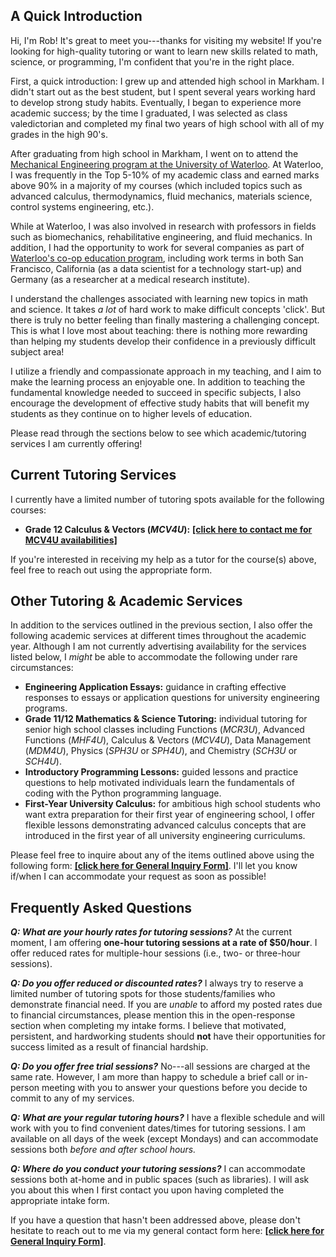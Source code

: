 ## A Quick Introduction

Hi, I'm Rob! It's great to meet you---thanks for visiting my website! If you're looking for high-quality tutoring or want to learn new skills related to math, science, or programming, I'm confident that you're in the right place.

First, a quick introduction: I grew up and attended high school in Markham. I didn't start out as the best student, but I spent several years working hard to develop strong study habits. Eventually, I began to experience more academic success; by the time I graduated, I was selected as class valedictorian and completed my final two years of high school with all of my grades in the high 90's.

After graduating from high school in Markham, I went on to attend the [Mechanical Engineering program at the University of Waterloo](https://uwaterloo.ca/future-students/programs/mechanical-engineering). At Waterloo, I was frequently in the Top 5-10% of my academic class and earned marks above 90% in a majority of my courses (which included topics such as advanced calculus, thermodynamics, fluid mechanics, materials science, control systems engineering, etc.).

While at Waterloo, I was also involved in research with professors in fields such as biomechanics, rehabilitative engineering, and fluid mechanics. In addition, I had the opportunity to work for several companies as part of [Waterloo's co-op education program](https://uwaterloo.ca/future-students/co-op), including work terms in both San Francisco, California (as a data scientist for a technology start-up) and Germany (as a researcher at a medical research institute).

I understand the challenges associated with learning new topics in math and science. It takes *a lot* of hard work to make difficult concepts 'click'. But there is truly no better feeling than finally mastering a challenging concept. This is what I love most about teaching: there is nothing more rewarding than helping my students develop their confidence in a previously difficult subject area!

I utilize a friendly and compassionate approach in my teaching, and I aim to make the learning process an enjoyable one. In addition to teaching the fundamental knowledge needed to succeed in specific subjects, I also encourage the development of effective study habits that will benefit my students as they continue on to higher levels of education.

Please read through the sections below to see which academic/tutoring services I am currently offering!

## Current Tutoring Services

I currently have a limited number of tutoring spots available for the following courses:

* **Grade 12 Calculus & Vectors (*MCV4U*):** [**[click here to contact me for MCV4U availabilities]**](https://forms.gle/xYHn9h3N2FpSAYAM9)

If you're interested in receiving my help as a tutor for the course(s) above, feel free to reach out using the appropriate form.


## Other Tutoring & Academic Services

In addition to the services outlined in the previous section, I also offer the following academic services at different times throughout the academic year. Although I am not currently advertising availability for the services listed below, I *might* be able to accommodate the following under rare circumstances:

* **Engineering Application Essays:** guidance in crafting effective responses to essays or application questions for university engineering programs.
* **Grade 11/12 Mathematics & Science Tutoring:** individual tutoring for senior high school classes including Functions (*MCR3U*), Advanced Functions (*MHF4U*), Calculus & Vectors (*MCV4U*), Data Management (*MDM4U*), Physics (*SPH3U* or *SPH4U*), and Chemistry (*SCH3U* or *SCH4U*).
* **Introductory Programming Lessons:** guided lessons and practice questions to help motivated individuals learn the fundamentals of coding with the Python programming language.
* **First-Year University Calculus:** for ambitious high school students who want extra preparation for their first year of engineering school, I offer flexible lessons demonstrating advanced calculus concepts that are introduced in the first year of all university engineering curriculums.

Please feel free to inquire about any of the items outlined above using the following form: [**[click here for General Inquiry Form]**](https://forms.gle/FX5bP7RuFEFLt8N57). I'll let you know if/when I can accommodate your request as soon as possible!



## Frequently Asked Questions

***Q: What are your hourly rates for tutoring sessions?***
At the current moment, I am offering **one-hour tutoring sessions at a rate of $50/hour**. I offer reduced rates for multiple-hour sessions (i.e., two- or three-hour sessions).

***Q: Do you offer reduced or discounted rates?***
I always try to reserve a limited number of tutoring spots for those students/families who demonstrate financial need. If you are *unable* to afford my posted rates due to financial circumstances, please mention this in the open-response section when completing my intake forms. I believe that motivated, persistent, and hardworking students should **not** have their opportunities for success limited as a result of financial hardship.

***Q: Do you offer free trial sessions?***
No---all sessions are charged at the same rate. However, I am more than happy to schedule a brief call or in-person meeting with you to answer your questions before you decide to commit to any of my services.

***Q: What are your regular tutoring hours?***
I have a flexible schedule and will work with you to find convenient dates/times for tutoring sessions. I am available on all days of the week (except Mondays) and can accommodate sessions both *before and after school hours.*

***Q: Where do you conduct your tutoring sessions?***
I can accommodate sessions both at-home and in public spaces (such as libraries). I will ask you about this when I first contact you upon having completed the appropriate intake form.

If you have a question that hasn't been addressed above, please don't hesitate to reach out to me via my general contact form here: [**[click here for General Inquiry Form]**](https://forms.gle/FX5bP7RuFEFLt8N57).

